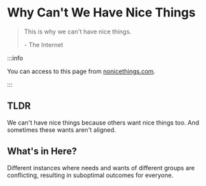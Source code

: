 # Why Can't We Have Nice Things

> This is why we can't have nice things.
>
> \- The Internet

:::info

You can access to this page from [nonicethings.com](https://nonicethings.com).

:::


## TLDR

We can't have nice things because others want nice things too. And sometimes these wants aren't aligned.

## What's in Here?

Different instances where needs and wants of different groups are conflicting, resulting in suboptimal outcomes for everyone.
